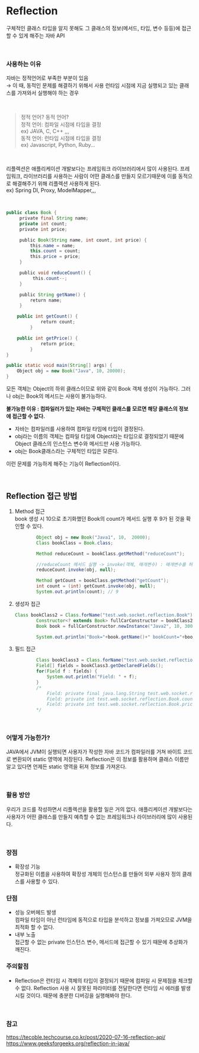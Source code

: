 # Reflection

구체적인 클래스 타입을 알지 못해도 그 클래스의 정보(메서드, 타입, 변수 등등)에 접근할 수 있게 해주는 자바 API

<br/>

### 사용하는 이유
자바는 정적언어로 부족한 부분이 있음   
→ 이 때, 동적인 문제를 해결하기 위해서 사용
런타임 시점에 지금 실행되고 있는 클래스를 가져와서 실행해야 하는 경우

<br/>

> 정적 언어? 동적 언어?  
> 정적 언어: 컴파일 시점에 타입을 결정  
>  ex) JAVA, C, C++ ,,,  
> 동적 언어: 런타임 시점에 타입을 결정   
> ex) Javascript, Python, Ruby...

<br/>

리플렉션은 애플리케이션 개발보다는 프레임워크 라이브러리에서 많이 사용된다.
프레임워크, 라이브러리를 사용하는 사람이 어떤 클래스를 만들지 모르기때문에  이를 동적으로 해결해주기 위해 리플렉션 사용하게 된다.  
ex) Spring DI, Proxy, ModelMapper,,,

<br/>

``` java
public class Book {
     private final String name;
     private int count;
     private int price;

     public Book(String name, int count, int price) {
         this.name = name;
         this.count = count;
         this.price = price;
     }

     public void reduceCount() {
          this.count--;
     }

     public String getName() {
         return name;
     }

    public int getCount() {
             return count;
         }

    public int getPrice() {
             return price;
         }
}

public static void main(String[] args) {
    Object obj = new Book("Java", 10, 20000);
}
```

모든 객체는 Object의 하위 클래스이므로 위와 같이 Book 객체 생성이 가능하다. 그러나 obj는 Book의 메서드는 사용이 불가능하다. 

**불가능한 이유 : 컴파일러가 있는 자바는 구체적인 클래스를 모르면 해당 클래스의 정보에 접근할 수 없다.**
- 자바는 컴파일러를 사용하여 컴파일 타임에 타입이 결정된다.
- obj라는 이름의 객체는 컴파일 타임에 Object라는 타입으로 결정되었기 때문에 Object 클래스의 인스턴스 변수와 메서드만 사용 가능하다.
- obj는 Book클래스라는 구체적인 타입은 모른다.


이런 문제를 가능하게 해주는 기능이 Reflection이다.

<br/>

## Reflection 접근 방법

1. Method 접근  
book 생성 시 10으로 초기화했던 Book의 count가 메서드 실행 후 9가 된 것을 확인할 수 있다.
    ```java
            Object obj = new Book("Java1", 10,  20000);
            Class bookClass = Book.class;

            Method reduceCount = bookClass.getMethod("reduceCount");

            //reduceCount 메서드 실행 -> invoke(객체, 매개변수) : 매개변수를 허용하지 않으면 null을 인수로 전달
            reduceCount.invoke(obj, null);

            Method getCount = bookClass.getMethod("getCount");
            int count = (int) getCount.invoke(obj, null);
            System.out.println(count); // 9
    ```



2. 생성자 접근
    ```java
    Class bookClass2 = Class.forName("test.web.socket.reflection.Book");
            Constructor<? extends Book> fullCarConstructor = bookClass2.getConstructor(String.class, int.class, int.class);
            Book book = fullCarConstructor.newInstance("Java2", 10, 3000);

            System.out.println("Book="+book.getName()+" bookCount="+book.getCount()); //Book=Java2 bookCount=10
    ```

3. 필드 접근
    ```java
            Class bookClass3 = Class.forName("test.web.socket.reflection.Book");
            Field[] fields = bookClass3.getDeclaredFields();
            for(Field f : fields) {
                System.out.println("Field: " + f);
            }
            /*
                Field: private final java.lang.String test.web.socket.reflection.Book.name
                Field: private int test.web.socket.reflection.Book.count
                Field: private int test.web.socket.reflection.Book.price
            */  
    ```

<br/>

### 어떻게 가능한가?
JAVA에서 JVM이 실행되면 사용자가 작성한 자바 코드가 컴파일러를 거쳐 바이트 코드로 변환되어 static 영역에 저장된다. Reflection은 이 정보를 활용하며 클래스 이름만 알고 있다면 언제든 static 영역을 뒤져 정보를 가져온다.

<br/>

### 활용 방안
우리가 코드를 작성하면서 리플렉션을 활용할 일은 거의 없다.
애플리케이션 개발보다는 사용자가 어떤 클래스를 만들지 예측할 수 없는 프레임워크나 라이브러리에 많이 사용된다.

<br/>

### 장점
- 확장성 기능  
정규화된 이름을 사용하여 확장성 개체의 인스턴스를 만들어 외부 사용자 정의 클래스를 사용할 수 있다.


### 단점
- 성능 오버헤드 발생  
컴파일 타임이 아닌 런타임에 동적으로 타입을 분석하고 정보를 가져오므로 JVM을 최적화 할 수 없다.  
- 내부 노출   
접근할 수 없는 private 인스턴스 변수, 메서드에 접근할 수 있기 때문에 추상화가 깨진다.

### 주의할점
- Reflection은 런타임 시 객체의 타입이 결정되기 때문에 컴파일 시 문제점을 체크할 수 없다. Reflection 사용 시 잘못된 파라미터를 전달한다면 런타임 시 에러를 발생시킬 것이다. 때문에 충분한 디버깅을 실행해봐야 한다.

<br/>

### 참고
https://tecoble.techcourse.co.kr/post/2020-07-16-reflection-api/  
https://www.geeksforgeeks.org/reflection-in-java/


